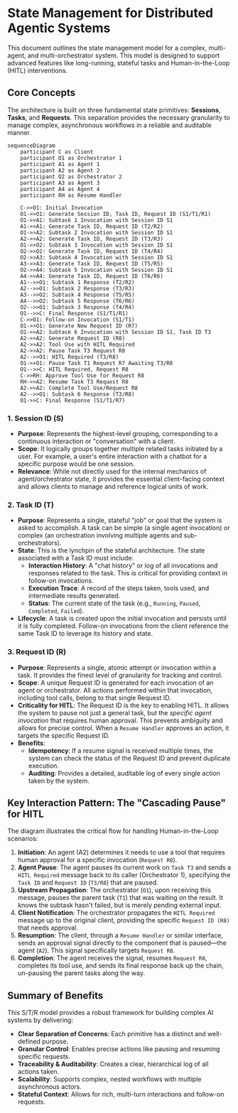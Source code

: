 # State Management for Distributed Agentic Systems

This document outlines the state management model for a complex, multi-agent, and multi-orchestrator system. This model is designed to support advanced features like long-running, stateful tasks and Human-in-the-Loop (HITL) interventions.

## Core Concepts

The architecture is built on three fundamental state primitives: **Sessions**, **Tasks**, and **Requests**. This separation provides the necessary granularity to manage complex, asynchronous workflows in a reliable and auditable manner.

```mermaid
sequenceDiagram
    participant C as Client
    participant O1 as Orchestrator 1
    participant A1 as Agent 1
    participant A2 as Agent 2
    participant O2 as Orchestrator 2
    participant A3 as Agent 3
    participant A4 as Agent 4
    participant RH as Resume Handler

    C->>O1: Initial Invocation
    O1->>O1: Generate Session ID, Task ID, Request ID (S1/T1/R1)
    O1->>A1: Subtask 1 Invocation with Session ID S1
    A1->>A1: Generate Task ID, Request ID (T2/R2)
    O1->>A2: Subtask 2 Invocation with Session ID S1
    A2->>A2: Generate Task ID, Request ID (T3/R3)
    O1->>O2: Subtask 3 Invocation with Session ID S1
    O2->>O2: Generate Task ID, Request ID (T4/R4)
    O2->>A3: Subtask 4 Invocation with Session ID S1
    A3->>A3: Generate Task ID, Request ID (T5/R5)
    O2->>A4: Subtask 5 Invocation with Session ID S1
    A4->>A4: Generate Task ID, Request ID (T6/R6)
    A1-->>O1: Subtask 1 Response (T2/R2)
    A2-->>O1: Subtask 2 Response (T3/R3)
    A3-->>O2: Subtask 4 Response (T5/R5)
    A4-->>O2: Subtask 5 Response (T6/R6)
    O2-->>O1: Subtask 3 Response (T4/R4)
    O1-->>C: Final Response (S1/T1/R1)
    C->>O1: Follow-on Invocation (S1/T1)
    O1->>O1: Generate New Request ID (R7)
    O1->>A2: Subtask 6 Invocation with Session ID S1, Task ID T3
    A2->>A2: Generate Request ID (R8)
    A2->>A2: Tool Use with HITL Required
    A2->>A2: Pause Task T3 Request R8
    A2-->>O1: HITL Required (T3/R8)
    O1->>O1: Pause Task T1 Request R7 Awaiting T3/R8
    O1-->>C: HITL Required, Request R8
    C->>RH: Approve Tool Use for Request R8
    RH->>A2: Resume Task T3 Request R8
    A2->>A2: Complete Tool Use/Request R8
    A2-->>O1: Subtask 6 Response (T3/R8)
    O1->>C: Final Response (S1/T1/R7)
```

### 1. Session ID (S)
- **Purpose**: Represents the highest-level grouping, corresponding to a continuous interaction or "conversation" with a client.
- **Scope**: It logically groups together multiple related tasks initiated by a user. For example, a user's entire interaction with a chatbot for a specific purpose would be one session.
- **Relevance**: While not directly used for the internal mechanics of agent/orchestrator state, it provides the essential client-facing context and allows clients to manage and reference logical units of work.

### 2. Task ID (T)
- **Purpose**: Represents a single, stateful "job" or goal that the system is asked to accomplish. A task can be simple (a single agent invocation) or complex (an orchestration involving multiple agents and sub-orchestrators).
- **State**: This is the lynchpin of the stateful architecture. The state associated with a Task ID must include:
    - **Interaction History**: A "chat history" or log of all invocations and responses related to the task. This is critical for providing context in follow-on invocations.
    - **Execution Trace**: A record of the steps taken, tools used, and intermediate results generated.
    - **Status**: The current state of the task (e.g., `Running`, `Paused`, `Completed`, `Failed`).
- **Lifecycle**: A task is created upon the initial invocation and persists until it is fully completed. Follow-on invocations from the client reference the same Task ID to leverage its history and state.

### 3. Request ID (R)
- **Purpose**: Represents a single, atomic attempt or invocation within a task. It provides the finest level of granularity for tracking and control.
- **Scope**: A unique Request ID is generated for each invocation of an agent or orchestrator. All actions performed within that invocation, including tool calls, belong to that single Request ID.
- **Criticality for HITL**: The Request ID is the key to enabling HITL. It allows the system to pause not just a general task, but the *specific agent invocation* that requires human approval. This prevents ambiguity and allows for precise control. When a `Resume Handler` approves an action, it targets the specific Request ID.
- **Benefits**:
    - **Idempotency**: If a resume signal is received multiple times, the system can check the status of the Request ID and prevent duplicate execution.
    - **Auditing**: Provides a detailed, auditable log of every single action taken by the system.

## Key Interaction Pattern: The "Cascading Pause" for HITL

The diagram illustrates the critical flow for handling Human-in-the-Loop scenarios:

1.  **Initiation**: An agent (A2) determines it needs to use a tool that requires human approval for a specific invocation (`Request R8`).
2.  **Agent Pause**: The agent pauses its current work on `Task T3` and sends a `HITL Required` message back to its caller (Orchestrator 1), specifying the `Task ID` and `Request ID` (`T3/R8`) that are paused.
3.  **Upstream Propagation**: The orchestrator (`O1`), upon receiving this message, pauses the parent task (`T1`) that was waiting on the result. It knows the subtask hasn't failed, but is merely pending external input.
4.  **Client Notification**: The orchestrator propagates the `HITL Required` message up to the original client, providing the specific `Request ID (R8)` that needs approval.
5.  **Resumption**: The client, through a `Resume Handler` or similar interface, sends an approval signal directly to the component that is paused—the agent (`A2`). This signal specifically targets `Request R8`.
6.  **Completion**: The agent receives the signal, resumes `Request R8`, completes its tool use, and sends its final response back up the chain, un-pausing the parent tasks along the way.

## Summary of Benefits

This S/T/R model provides a robust framework for building complex AI systems by delivering:
- **Clear Separation of Concerns**: Each primitive has a distinct and well-defined purpose.
- **Granular Control**: Enables precise actions like pausing and resuming specific requests.
- **Traceability & Auditability**: Creates a clear, hierarchical log of all actions taken.
- **Scalability**: Supports complex, nested workflows with multiple asynchronous actors.
- **Stateful Context**: Allows for rich, multi-turn interactions and follow-on requests.
